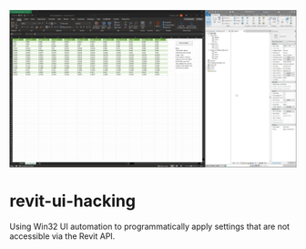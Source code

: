 ![](https://github.com/jaredholloway94/revit-ui-hacking/blob/main/RevitUiHacking.gif)

# revit-ui-hacking
Using Win32 UI automation to programmatically apply settings that are not accessible via the Revit API.
